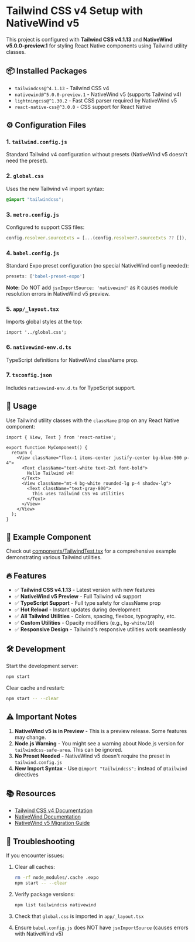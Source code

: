 # Tailwind CSS v4 Setup with NativeWind v5

This project is configured with **Tailwind CSS v4.1.13** and **NativeWind v5.0.0-preview.1** for styling React Native components using Tailwind utility classes.

## 📦 Installed Packages

- `tailwindcss@^4.1.13` - Tailwind CSS v4
- `nativewind@^5.0.0-preview.1` - NativeWind v5 (supports Tailwind v4)
- `lightningcss@^1.30.2` - Fast CSS parser required by NativeWind v5
- `react-native-css@^3.0.0` - CSS support for React Native

## ⚙️ Configuration Files

### 1. `tailwind.config.js`
Standard Tailwind v4 configuration without presets (NativeWind v5 doesn't need the preset).

### 2. `global.css`
Uses the new Tailwind v4 import syntax:
```css
@import "tailwindcss";
```

### 3. `metro.config.js`
Configured to support CSS files:
```js
config.resolver.sourceExts = [...(config.resolver?.sourceExts ?? []), 'css'];
```

### 4. `babel.config.js`
Standard Expo preset configuration (no special NativeWind config needed):
```js
presets: ['babel-preset-expo']
```
**Note:** Do NOT add `jsxImportSource: 'nativewind'` as it causes module resolution errors in NativeWind v5 preview.

### 5. `app/_layout.tsx`
Imports global styles at the top:
```tsx
import '../global.css';
```

### 6. `nativewind-env.d.ts`
TypeScript definitions for NativeWind className prop.

### 7. `tsconfig.json`
Includes `nativewind-env.d.ts` for TypeScript support.

## 🚀 Usage

Use Tailwind utility classes with the `className` prop on any React Native component:

```tsx
import { View, Text } from 'react-native';

export function MyComponent() {
  return (
    <View className="flex-1 items-center justify-center bg-blue-500 p-4">
      <Text className="text-white text-2xl font-bold">
        Hello Tailwind v4!
      </Text>
      <View className="mt-4 bg-white rounded-lg p-4 shadow-lg">
        <Text className="text-gray-800">
          This uses Tailwind CSS v4 utilities
        </Text>
      </View>
    </View>
  );
}
```

## 🎨 Example Component

Check out [components/TailwindTest.tsx](components/TailwindTest.tsx) for a comprehensive example demonstrating various Tailwind utilities.

## 🔥 Features

- ✅ **Tailwind CSS v4.1.13** - Latest version with new features
- ✅ **NativeWind v5 Preview** - Full Tailwind v4 support
- ✅ **TypeScript Support** - Full type safety for className prop
- ✅ **Hot Reload** - Instant updates during development
- ✅ **All Tailwind Utilities** - Colors, spacing, flexbox, typography, etc.
- ✅ **Custom Utilities** - Opacity modifiers (e.g., `bg-white/10`)
- ✅ **Responsive Design** - Tailwind's responsive utilities work seamlessly

## 🛠️ Development

Start the development server:
```bash
npm start
```

Clear cache and restart:
```bash
npm start -- --clear
```

## ⚠️ Important Notes

1. **NativeWind v5 is in Preview** - This is a preview release. Some features may change.
2. **Node.js Warning** - You might see a warning about Node.js version for `tailwindcss-safe-area`. This can be ignored.
3. **No Preset Needed** - NativeWind v5 doesn't require the preset in `tailwind.config.js`
4. **New Import Syntax** - Use `@import "tailwindcss";` instead of `@tailwind` directives

## 📚 Resources

- [Tailwind CSS v4 Documentation](https://tailwindcss.com)
- [NativeWind Documentation](https://nativewind.dev)
- [NativeWind v5 Migration Guide](https://github.com/nativewind/nativewind)

## 🐛 Troubleshooting

If you encounter issues:

1. Clear all caches:
   ```bash
   rm -rf node_modules/.cache .expo
   npm start -- --clear
   ```

2. Verify package versions:
   ```bash
   npm list tailwindcss nativewind
   ```

3. Check that `global.css` is imported in `app/_layout.tsx`

4. Ensure `babel.config.js` does NOT have `jsxImportSource` (causes errors with NativeWind v5)

